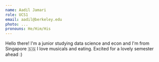 ```yaml
---
name: Aadil Jamari
role: UCS1
email: aadil@berkeley.edu
photo: ...
pronouns: He/Him/His
---
```

Hello there! I'm a junior studying data science and econ and I'm from Singapore 🇸🇬 I love musicals and eating. Excited for a lovely semester ahead :)